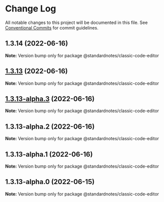 # Change Log

All notable changes to this project will be documented in this file.
See [Conventional Commits](https://conventionalcommits.org) for commit guidelines.

## 1.3.14 (2022-06-16)

**Note:** Version bump only for package @standardnotes/classic-code-editor

## [1.3.13](https://github.com/standardnotes/app/compare/@standardnotes/classic-code-editor@1.3.13-alpha.3...@standardnotes/classic-code-editor@1.3.13) (2022-06-16)

**Note:** Version bump only for package @standardnotes/classic-code-editor

## [1.3.13-alpha.3](https://github.com/standardnotes/app/compare/@standardnotes/classic-code-editor@1.3.13-alpha.2...@standardnotes/classic-code-editor@1.3.13-alpha.3) (2022-06-16)

**Note:** Version bump only for package @standardnotes/classic-code-editor

## 1.3.13-alpha.2 (2022-06-16)

**Note:** Version bump only for package @standardnotes/classic-code-editor

## 1.3.13-alpha.1 (2022-06-16)

**Note:** Version bump only for package @standardnotes/classic-code-editor

## 1.3.13-alpha.0 (2022-06-15)

**Note:** Version bump only for package @standardnotes/classic-code-editor
